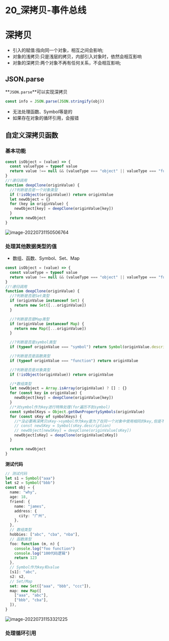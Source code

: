 # 20_深拷贝-事件总线



# 深拷贝

- 引入的赋值:指向同一个对象，相互之间会影响;
- 对象的浅拷贝:只是浅层的拷贝，内部引入对象时，依然会相互影响
- 对象的深拷贝:两个对象不再有任何关系，不会相互影响;



## JSON.parse

**`JSON.parse`**可以实现深拷贝

```ts
const info = JSON.parse(JSON.stringify(obj))
```

- 无法处理函数、Symbol等是的
- 如果存在对象的循环引用，会报错

## 自定义深拷贝函数

### 基本功能

```ts
const isObject = (value) => {
  const valueType = typeof value
  return value !== null && (valueType === "object" || valueType === "function")
}
//!递归调用
function deepClone(originValue) {
  //?判断是否是一个对象类型
  if (!isObject(originValue)) return originValue
  let newObject = {}
  for (key in originValue) {
    newObject[key] = deepClone(originValue[key])
  }
  return newObject
}
```

![image-20220731150506764](https://wsp-typora.oss-cn-hangzhou.aliyuncs.com/images/202207311505806.png)

### 处理其他数据类型的值

- 数组、函数、Symbol、Set、Map

```ts
const isObject = (value) => {
  const valueType = typeof value
  return value !== null && (valueType === "object" || valueType === "function")
}
//!递归调用
function deepClone(originValue) {
  //?判断是否是Set类型
  if (originValue instanceof Set) {
    return new Set([...originValue])
  }

  //?判断是否是Map类型
  if (originValue instanceof Map) {
    return new Map([...originValue])
  }

  //?判断是否是symbol类型
  if (typeof originValue === "symbol") return Symbol(originValue.description) //*返回一个新symbol

  //?判断是否是函数类型
  if (typeof originValue === "function") return originValue

  //?判断是否是对象类型
  if (!isObject(originValue)) return originValue

  //*数组类型
  let newObject = Array.isArray(originValue) ? [] : {}
  for (const key in originValue) {
    newObject[key] = deepClone(originValue[key])
  }
  //*对symbol作为key进行特殊处理(for遍历不到symbol)
  const symbolKeys = Object.getOwnPropertySymbols(originValue)
  for (const sKey of symbolKeys) {
    //*没必要再深拷贝sKey->symbol作为key是为了在同一个对象中使用相同的key,但是不同对象之间可以使用同一个的symbol
    // const newSKey = Symbol(sKey.description)
    // newObject[newSKey] = deepClone(originValue[sKey])
    newObject[sKey] = deepClone(originValue[sKey])
  }

  return newObject
}
```

**测试代码**

```ts
// 测试代码
let s1 = Symbol("aaa")
let s2 = Symbol("bbb")
const obj = {
  name: "why",
  age: 18,
  friend: {
    name: "james",
    address: {
      city: "广州",
    },
  },
  // 数组类型
  hobbies: ["abc", "cba", "nba"],
  // 函数类型
  foo: function (m, n) {
    console.log("foo function")
    console.log("100代码逻辑")
    return 123
  },
  // Symbol作为key和value
  [s1]: "abc",
  s2: s2,
  // Set/Map
  set: new Set(["aaa", "bbb", "ccc"]),
  map: new Map([
    ["aaa", "abc"],
    ["bbb", "cba"],
  ]),
}
```

![image-20220731153321225](https://wsp-typora.oss-cn-hangzhou.aliyuncs.com/images/202207311533260.png)

### 处理循环引用

